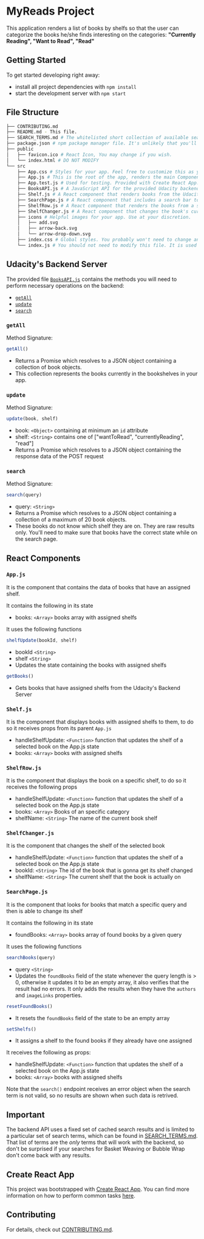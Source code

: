 # MyReads Project

This application renders a list of books by shelfs so that the user can categorize the books he/she finds interesting on the categories: **"Currently Reading", "Want to Read", "Read"**

## Getting Started

To get started developing right away:

* install all project dependencies with `npm install`
* start the development server with `npm start`

## File Structure
```bash
├── CONTRIBUTING.md
├── README.md - This file.
├── SEARCH_TERMS.md # The whitelisted short collection of available search terms for you to use with your app.
├── package.json # npm package manager file. It's unlikely that you'll need to modify this.
├── public
│   ├── favicon.ico # React Icon, You may change if you wish.
│   └── index.html # DO NOT MODIFY
└── src
    ├── App.css # Styles for your app. Feel free to customize this as you desire.
    ├── App.js # This is the root of the app, renders the main Components(Shelf and SearchPage) based on the route
    ├── App.test.js # Used for testing. Provided with Create React App. Testing is encouraged, but not required.
    ├── BooksAPI.js # A JavaScript API for the provided Udacity backend. Instructions for the methods are below.
    ├── Shelf.js # A React component that renders books from the Udacity backend in the corresponding shelf
    ├── SearchPage.js # A React component that includes a search bar to look for new books that can be added to the shelf or change books who are already in shelfs to another shelf
    ├── ShelfRow.js # A React component that renders the books from a specific shelf
    ├── ShelfChanger.js # A React component that changes the book's current shelf to what is selected in it
    ├── icons # Helpful images for your app. Use at your discretion.
    │   ├── add.svg
    │   ├── arrow-back.svg
    │   └── arrow-drop-down.svg
    ├── index.css # Global styles. You probably won't need to change anything here.
    └── index.js # You should not need to modify this file. It is used for DOM rendering only.
```
##

## Udacity's Backend Server

The provided file [`BooksAPI.js`](src/BooksAPI.js) contains the methods you will need to perform necessary operations on the backend:

* [`getAll`](#getall)
* [`update`](#update)
* [`search`](#search)

### `getAll`

Method Signature:

```js
getAll()
```

* Returns a Promise which resolves to a JSON object containing a collection of book objects.
* This collection represents the books currently in the bookshelves in your app.

### `update`

Method Signature:

```js
update(book, shelf)
```

* book: `<Object>` containing at minimum an `id` attribute
* shelf: `<String>` contains one of ["wantToRead", "currentlyReading", "read"]  
* Returns a Promise which resolves to a JSON object containing the response data of the POST request

### `search`

Method Signature:

```js
search(query)
```

* query: `<String>`
* Returns a Promise which resolves to a JSON object containing a collection of a maximum of 20 book objects.
* These books do not know which shelf they are on. They are raw results only. You'll need to make sure that books have the correct state while on the search page. 

## React Components

### `App.js`

It is the component that contains the data of books that have an assigned shelf. 

It contains the following in its state
*  books: `<Array>` books array with assigned shelfs

It uses the following functions

```js
shelfUpdate(bookId, shelf)
```
* bookId `<String>`
* shelf `<String>`
* Updates the state containing the books with assigned shelfs


```js
getBooks()
```
* Gets books that have assigned shelfs from the Udacity's Backend Server


### `Shelf.js`

It is the component that displays books with assigned shelfs to them, to do so it receives props from its parent `App.js`

*  handleShelfUpdate: `<Function>` function that updates the shelf of a selected book on the App.js state
*  books: `<Array>` books with assigned shelfs

### `ShelfRow.js`

It is the component that displays the book on a specific shelf, to do so it receives the following props

*  handleShelfUpdate: `<Function>` function that updates the shelf of a selected book on the App.js state
*  books: `<Array>` Books of an specific category
*  shelfName: `<String>` The name of the current book shelf


### `ShelfChanger.js`

It is the component that changes the shelf of the selected book

*  handleShelfUpdate: `<Function>` function that updates the shelf of a selected book on the App.js state
*  bookId: `<String>` The id of the book that is gonna get its shelf changed
*  shelfName: `<String>` The current shelf that the book is actually on


### `SearchPage.js`

It is the component that looks for books that match a specific query and then is able to change its shelf

It contains the following in its state
*  foundBooks: `<Array>` books array of found books by a given query

It uses the following functions

```js
searchBooks(query)
```
* query `<String>`
* Updates the `foundBooks` field of the state whenever the query length is > 0, otherwise it updates it to be an empty array, it also verifies that the result had no errors. It only adds the results when they have the `authors` and `imageLinks` properties.

```js
resetFoundBooks()
```
* It resets the `foundBooks` field of the state to be an empty array

```js
setShelfs()
```
* It assigns a shelf to the found books if they already have one assigned


It receives the following as props:

*  handleShelfUpdate: `<Function>` function that updates the shelf of a selected book on the App.js state
*  books: `<Array>` books with assigned shelfs

Note that the `search()` endpoint receives an error object when the search term is not valid, so no results are shown when such data is retrived.

## Important
The backend API uses a fixed set of cached search results and is limited to a particular set of search terms, which can be found in [SEARCH_TERMS.md](SEARCH_TERMS.md). That list of terms are the _only_ terms that will work with the backend, so don't be surprised if your searches for Basket Weaving or Bubble Wrap don't come back with any results.

## Create React App

This project was bootstrapped with [Create React App](https://github.com/facebookincubator/create-react-app). You can find more information on how to perform common tasks [here](https://github.com/facebookincubator/create-react-app/blob/master/packages/react-scripts/template/README.md).

## Contributing

For details, check out [CONTRIBUTING.md](CONTRIBUTING.md).
